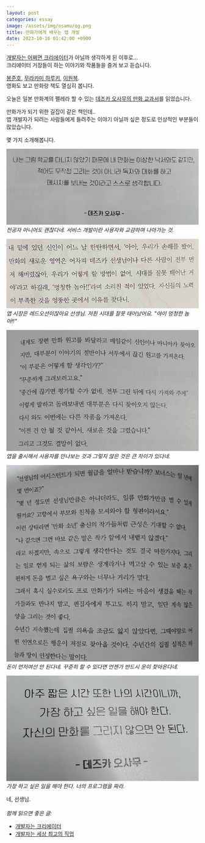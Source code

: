 ```yaml
---
layout: post
categories: essay
image: /assets/img/osamu/og.png
title: 만화가에게 배우는 앱 개발
date: 2023-10-16 01:42:00 +0900
---
```


[개발자는 어쩌면 크리에이터](/essay/2023/08/07/developer-is-a-creator.html)가 아닐까 생각하게 된 이후로...  
크리에이터 거장들이 하는 이야기와 작품들을 즐겨 보고 듣습니다.

[봉준호](/essay/2022/04/18/bongjunho.html), [무라카미 하루키](/essay/2022/01/05/daily-coding.html), [이원복](/essay/2023/09/18/glad-born-in-korea.html).  
영화도 보고 만화랑 책도 열심히 봅니다.

오늘은 일본 만화계의 펠레라 할 수 있는 [데즈카 오사무의 만화 교과서](https://www.aladin.co.kr/shop/wproduct.aspx?ItemId=320705593)를 읽었습니다.

만화가가 되기 위한 길잡이 같은 책인데..  
앱 개발자가 되려는 사람들에게 들려주는 이야기 아닐까 싶은 정도로 인상적인 부분들이 많았습니다.

몇 가지 소개해봅니다.

![사용자와 교감하기](/assets/img/osamu/interact_with_user.png)
*전공자 아니어도 괜찮다네. 서비스 개발이란 사용자와 교감하며 나아가는 것.*

![레드오션](/assets/img/osamu/red_ocean.jpg)
*앱 시장은 레드오션이잖아요 선생님. 저흰 시대를 잘못 태어났어요. "야이 멍청한 놈아!!"*

![마무리가 중요하다](/assets/img/osamu/complete.jpg)
*앱을 출시해서 사용자를 만나보는 것과 그렇지 않은 것은 큰 차이가 있다네.*

![돈이 먼저가 아니라네](/assets/img/osamu/money.png)  
*돈이 먼저여선 안 된다네. 꾸준히 할 수 있다면 언젠가 반드시 운이 찾아온다네.*

![너만의 프로그램](/assets/img/osamu/make_your_program.png)  
*가장 하고 싶은 일을 해야 한다. 너의 프로그램을 짜라.*

네, 선생님.
<br>
<br>
*함께 읽으면 좋은 글:*
* [개발자는 크리에이터](/essay/2023/08/07/developer-is-a-creator.html)
* [개발자는 세상 최고의 직업](/essay/2022/03/13/developer-is-best-job.html)